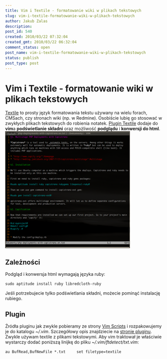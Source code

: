 ```yaml
---
title: Vim i Textile - formatowanie wiki w plikach tekstowych
slug: vim-i-textile-formatowanie-wiki-w-plikach-tekstowych
author: Jakub Zalas
description: 
post_id: 540
created: 2010/03/22 07:32:04
created_gmt: 2010/03/22 06:32:04
comment_status: open
post_name: vim-i-textile-formatowanie-wiki-w-plikach-tekstowych
status: publish
post_type: post
---
```


<!--Textile to prosty język formatowania tekstu używany na wielu forach, CMSach, czy stronach wiki (np. w Redmine). Osobiście lubię go stosować w zwykłych plikach tekstowych do robienia notatek. Plugin Textile dodaje do vima podświetlanie składni oraz możliwość podglądu i konwersji do htmla. -->

# Vim i Textile - formatowanie wiki w plikach tekstowych

[Textile](http://pl.wikipedia.org/wiki/Textile) to prosty język formatowania tekstu używany na wielu forach, CMSach, czy stronach wiki (np. w Redmine). Osobiście lubię go stosować w zwykłych plikach tekstowych do robienia notatek. [Plugin Textile](http://www.vim.org/scripts/script.php?script_id=2305) dodaje do **vim**a **podświetlanie składni** oraz możliwość **podglądu** i **konwersji do html**. ![Textile w vim](/uploads/wp//2010/03/vim-textile-400x375.png)

## Zależności

Podgląd i konwersja html wymagają języka ruby: 
    
    
    sudo aptitude install ruby libredcloth-ruby

Jeśli potrzebujecie tylko podświetlania składni, możecie pominąć instalację rubiego. 

## Plugin

Źródła pluginu jak zwykle pobieramy ze strony [Vim Scripts](http://www.vim.org/scripts/) i rozpakowujemy je do katalogu _~/.vim_. Szczegółowy opis znajdziecie na [stronie pluginu](http://www.vim.org/scripts/script.php?script_id=2305). Zwykle używam textile z plikami tekstowymi. Aby vim traktował je właściwie wystarczy dodać poniższą linijkę do pliku _~/.vim/ftdetect/txt.vim_: 
    
    
    au BufRead,BufNewFile *.txt     set filetype=textile
